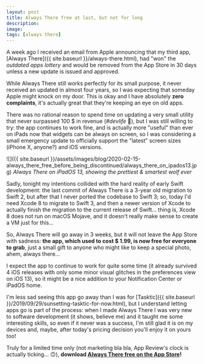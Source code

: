 ```yaml
---
layout: post
title: Always There free at last, but not for long
description:
image: 
tags: [always there]
---
```

A week ago I received an email from Apple announcing that my third app, [Always There]({{ site.baseurl }}/always-there.html), had "won" the *outdated apps lottery* and would be removed from the App Store in 30 days unless a new update is issued and approved.

While Always There still works perfectly for its small purpose, it never received an updated in almost four years, so I was expecting that someday Apple might knock on my door. This is okay and I have absolutely **zero complaints**, it's actually great that they're keeping an eye on old apps.

There was no rational reason to spend time on updating a very small utility that never surpassed 100 $ in revenue (*#devlife* 🤑), but I was still willing to try: the app continues to work fine, and is actually more "useful" than ever on iPads now that widgets can be always on screen, so I was considering a small emergency update to officially support the "latest" screen sizes (iPhone X, anyone?) and iOS versions.

![]({{ site.baseurl }}/assets/images/blog/2020-02-15-always_there_free_before_being_discontinued/always_there_on_ipados13.jpg)
*Always There on iPadOS 13, showing the prettiest & smartest wolf ever*

Sadly, tonight my intentions collided with the hard reality of early Swift development: the last commit of Always There is a 3-year old migration to Swift 2, but after that I never ported the codebase to Swift 3; so, today I'd need Xcode 8 to migrate to Swift 3, and then a newer version of Xcode to actually finish the migration to the current release of Swift... thing is, Xcode 8 does not run on macOS Mojave, and it doesn't really make sense to create a VM just for this...

So, Always There will go away in 3 weeks, but it will not leave the App Store with sadness: **the app, which used to cost $ 1.99, is now free for everyone to grab**, just a small gift to anyone who might like to keep a special photo, ahem, always there...

I expect the app to continue to work for quite some time (it already survived 4 iOS releases with only some minor visual glitches in the preferences view on iOS 13), so it might be a nice addition to your Notification Center or iPadOS home.

I'm less sad seeing this app go away than I was for [Tasktic]({{ site.baseurl }}/2019/09/29/sunsetting-tasktic-for-now.html), but I understand letting apps go is part of the process: when I made Always There I was very new to software development (it shows, believe me) and it taught me some interesting skills, so even if it never was a success, I'm still glad it is on my devices and, maybe, after today's pricing decision you'll enjoy it on yours too!

Truly for a limited time only (not marketing bla bla, App Review's clock is actually ticking... 🙃), **download [Always There free on the App Store](https://itunes.apple.com/us/app/always-there-your-most-precious/id1104703747?l=it&ls=1&mt=8)!**
